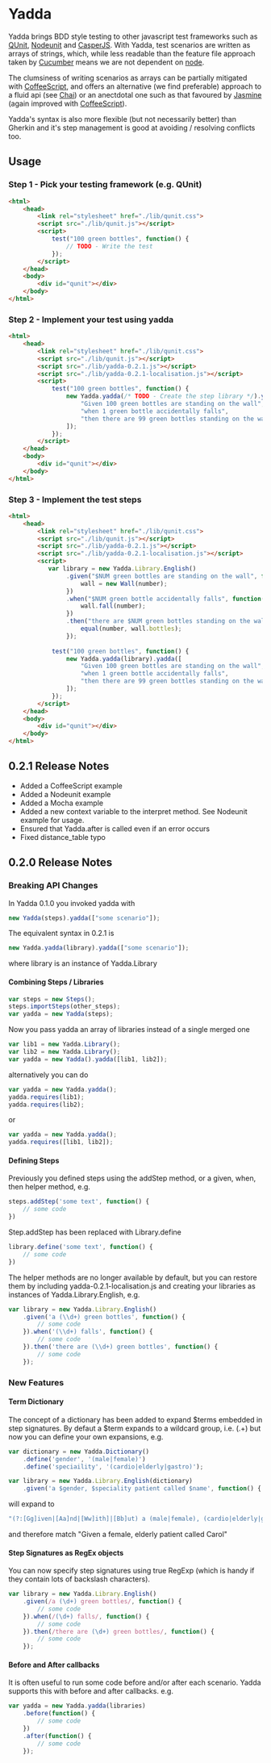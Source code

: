 # Yadda

Yadda brings BDD style testing to other javascript test frameworks such as [QUnit](http://qunitjs.com), [Nodeunit](https://github.com/caolan/nodeunit) and [CasperJS](http://casperjs.org). With Yadda, test scenarios are written as arrays of strings, which, while less readable than the feature file approach taken by [Cucumber](http://github.com/cucumber/cucumber-js) means we are not dependent on [node](http://node.js). 

The clumsiness of writing scenarios as arrays can be partially mitigated with [CoffeeScript](http://coffeescript.org), and offers an alternative (we find preferable) approach to a fluid api (see [Chai](http://chaijs.com)) or an anectdotal one such as that favoured by [Jasmine](http://pivotal.github.com/jasmine) (again improved with [CoffeeScript](http://coffeescriptcookbook.com/chapters/testing/testing_with_jasmine)).

Yadda's syntax is also more flexible (but not necessarily better) than Gherkin and it's step management is good at avoiding / resolving conflicts too.

## Usage

### Step 1 - Pick your testing framework (e.g. QUnit)

```html
<html>
    <head>
        <link rel="stylesheet" href="./lib/qunit.css">
        <script src="./lib/qunit.js"></script>   
        <script>
            test("100 green bottles", function() {
                // TODO - Write the test
            });
        </script>
    </head>
    <body>
        <div id="qunit"></div>
    </body>
</html>
```

### Step 2 - Implement your test using yadda

```html
<html>
    <head>
        <link rel="stylesheet" href="./lib/qunit.css">
        <script src="./lib/qunit.js"></script>   
        <script src="./lib/yadda-0.2.1.js"></script>
        <script src="./lib/yadda-0.2.1-localisation.js"></script>
        <script>
            test("100 green bottles", function() {
                new Yadda.yadda(/* TODO - Create the step library */).yadda([
                    "Given 100 green bottles are standing on the wall",
                    "when 1 green bottle accidentally falls",
                    "then there are 99 green bottles standing on the wall"
                ]);
            });
        </script>
    </head>
    <body>
        <div id="qunit"></div>
    </body>
</html>
```

### Step 3 - Implement the test steps

```html
<html>
    <head>
        <link rel="stylesheet" href="./lib/qunit.css">
        <script src="./lib/qunit.js"></script>   
        <script src="./lib/yadda-0.2.1.js"></script>
        <script src="./lib/yadda-0.2.1-localisation.js"></script>
        <script>
           var library = new Yadda.Library.English()
                .given("$NUM green bottles are standing on the wall", function(number) {
                    wall = new Wall(number);
                })                
                .when("$NUM green bottle accidentally falls", function(number) { 
                    wall.fall(number);
                })
                .then("there are $NUM green bottles standing on the wall", function(number) {
                    equal(number, wall.bottles);
                });
                
            test("100 green bottles", function() {
                new Yadda.yadda(library).yadda([
                    "Given 100 green bottles are standing on the wall",
                    "when 1 green bottle accidentally falls",
                    "then there are 99 green bottles standing on the wall"
                ]);
            });                
        </script>
    </head>
    <body>
        <div id="qunit"></div>
    </body>
</html>
```

## 0.2.1 Release Notes

- Added a CoffeeScript example
- Added a Nodeunit example
- Added a Mocha example
- Added a new context variable to the interpret method. See Nodeunit example for usage.
- Ensured that Yadda.after is called even if an error occurs
- Fixed distance_table typo

## 0.2.0 Release Notes

### Breaking API Changes

In Yadda 0.1.0 you invoked yadda with 
```js
new Yadda(steps).yadda(["some scenario"]);
```
The equivalent syntax in 0.2.1 is
```js
new Yadda.yadda(library).yadda(["some scenario"]);
```
where library is an instance of Yadda.Library
#### Combining Steps / Libraries
```js
var steps = new Steps();
steps.importSteps(other_steps);
var yadda = new Yadda(steps);
```
Now you pass yadda an array of libraries instead of a single merged one
```js
var lib1 = new Yadda.Library();
var lib2 = new Yadda.Library();
var yadda = new Yadda().yadda([lib1, lib2]);
```
alternatively you can do
```js
var yadda = new Yadda.yadda();
yadda.requires(lib1);
yadda.requires(lib2);
```
or
```js
var yadda = new Yadda.yadda();
yadda.requires([lib1, lib2]);
```
#### Defining Steps
Previously you defined steps using the addStep method, or a given, when, then helper method, e.g.
```js
steps.addStep('some text', function() {
    // some code    
})
```
Step.addStep has been replaced with Library.define
```js
library.define('some text', function() {
    // some code    
})
```
The helper methods are no longer available by default, but you can restore them by including yadda-0.2.1-localisation.js and creating your libraries as instances of Yadda.Library.English, e.g.
```js
var library = new Yadda.Library.English()
    .given('a (\\d+) green bottles', function() {
        // some code
    }).when('(\\d+) falls', function() {
        // some code
    }).then('there are (\\d+) green bottles', function() {
        // some code
    }); 
```
### New Features

#### Term Dictionary
The concept of a dictionary has been added to expand $terms embedded in step signatures. By defaut a $term expands to a wildcard group, i.e. (.+) but now you can define your own expansions, e.g.

```js
var dictionary = new Yadda.Dictionary()
    .define('gender', '(male|female)')
    .define('speciaility', '(cardio|elderly|gastro)');

var library = new Yadda.Library.English(dictionary)
    .given('a $gender, $speciality patient called $name', function() { /* TODO */ });
```
will expand to 
```js
"(?:[Gg]iven|[Aa]nd|[Ww]ith]|[Bb]ut) a (male|female), (cardio|elderly|gastro) patient called (.+)"
```
and therefore match "Given a female, elderly patient called Carol"

#### Step Signatures as RegEx objects
You can now specify step signatures using true RegExp (which is handy if they contain lots of backslash characters).
```js
var library = new Yadda.Library.English()
    .given(/a (\d+) green bottles/, function() {
        // some code
    }).when(/(\d+) falls/, function() {
        // some code
    }).then(/there are (\d+) green bottles/, function() {
        // some code
    }); 
```
#### Before and After callbacks
It is often useful to run some code before and/or after each scenario. Yadda supports this with before and after callbacks. e.g.
```js
var yadda = new Yadda.yadda(libraries)
    .before(function() {
        // some code
    })
    .after(function() {
        // some code
    });
```
